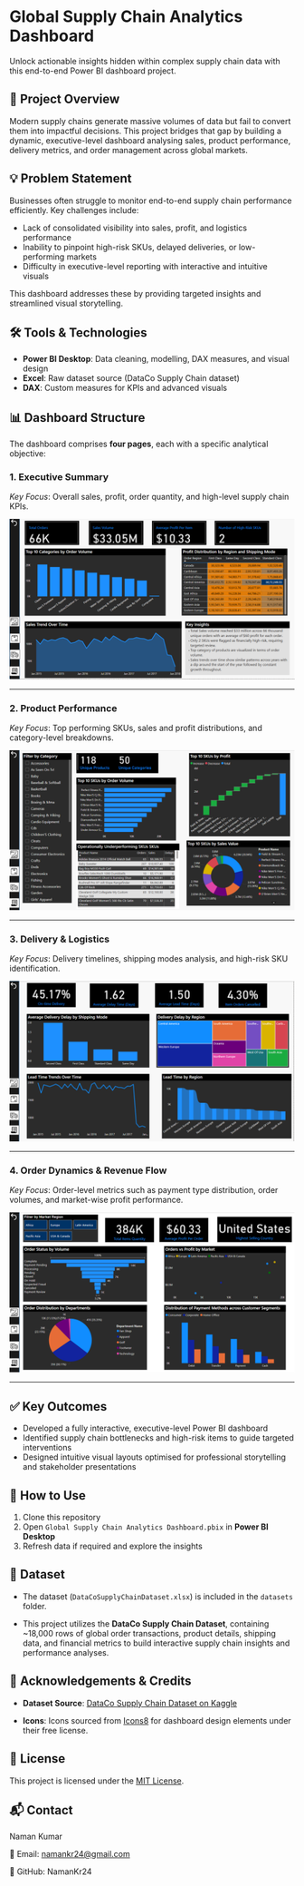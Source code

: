 # Global Supply Chain Analytics Dashboard

Unlock actionable insights hidden within complex supply chain data with this end-to-end Power BI dashboard project.


## 📌 Project Overview

Modern supply chains generate massive volumes of data but fail to convert them into impactful decisions. This project bridges that gap by building a dynamic, executive-level dashboard analysing sales, product performance, delivery metrics, and order management across global markets.


## 💡 Problem Statement

Businesses often struggle to monitor end-to-end supply chain performance efficiently. Key challenges include:

- Lack of consolidated visibility into sales, profit, and logistics performance  
- Inability to pinpoint high-risk SKUs, delayed deliveries, or low-performing markets  
- Difficulty in executive-level reporting with interactive and intuitive visuals

This dashboard addresses these by providing targeted insights and streamlined visual storytelling.


## 🛠️ Tools & Technologies

- **Power BI Desktop**: Data cleaning, modelling, DAX measures, and visual design  
- **Excel**: Raw dataset source (DataCo Supply Chain dataset)  
- **DAX**: Custom measures for KPIs and advanced visuals


## 📊 Dashboard Structure

The dashboard comprises **four pages**, each with a specific analytical objective:

### 1. Executive Summary

_Key Focus_: Overall sales, profit, order quantity, and high-level supply chain KPIs.

![Executive Summary](images/executive_summary.png)

---

### 2. Product Performance

_Key Focus_: Top performing SKUs, sales and profit distributions, and category-level breakdowns.
 
![Product Performance](images/product_performance.png)

---

### 3. Delivery & Logistics

_Key Focus_: Delivery timelines, shipping modes analysis, and high-risk SKU identification.
 
![Delivery & Logistics](images/delivery_logistics.png)

---

### 4. Order Dynamics & Revenue Flow

_Key Focus_: Order-level metrics such as payment type distribution, order volumes, and market-wise profit performance.

![Order Management](images/order_revenue.png)

---


## ✅ Key Outcomes

- Developed a fully interactive, executive-level Power BI dashboard  
- Identified supply chain bottlenecks and high-risk items to guide targeted interventions  
- Designed intuitive visual layouts optimised for professional storytelling and stakeholder presentations


## 🚀 How to Use

1. Clone this repository  
2. Open `Global Supply Chain Analytics Dashboard.pbix` in **Power BI Desktop**  
3. Refresh data if required and explore the insights


## 📁 Dataset

- The dataset (`DataCoSupplyChainDataset.xlsx`) is included in the `datasets` folder.

- This project utilizes the **DataCo Supply Chain Dataset**, containing ~18,000 rows of global order transactions, product details, shipping data, and financial metrics to build interactive supply chain insights and performance analyses.


## 🤝 Acknowledgements & Credits

- **Dataset Source**: [DataCo Supply Chain Dataset on Kaggle](https://www.kaggle.com/datasets/shashwatwork/dataco-smart-supply-chain-for-big-data-analysis)
  
- **Icons**: Icons sourced from [Icons8](https://icons8.com/) for dashboard design elements under their free license.


## 📄 License

This project is licensed under the [MIT License](LICENSE).


## 📬 Contact

Naman Kumar

📧 Email: namankr24@gmail.com

🔗 GitHub: NamanKr24
